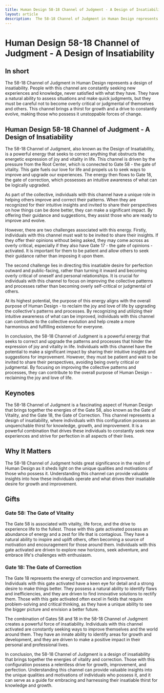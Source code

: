 ```yaml
---
title: Human Design 58-18 Channel of Judgment - A Design of Insatiability
layout: article
description:  The 58-18 Channel of Judgment in Human Design represents a design of insatiability. People with this channel are constantly seeking new experiences and knowledge, never satisfied with what they have. They have a natural ability to assess situations and make quick judgments, but they must be careful not to become overly critical or judgmental of themselves and others. This channel brings a thirst for growth and a drive to constantly evolve, making those who possess it unstoppable forces of change.
---
```

# Human Design 58-18 Channel of Judgment - A Design of Insatiability
## In short
 The 58-18 Channel of Judgment in Human Design represents a design of insatiability. People with this channel are constantly seeking new experiences and knowledge, never satisfied with what they have. They have a natural ability to assess situations and make quick judgments, but they must be careful not to become overly critical or judgmental of themselves and others. This channel brings a thirst for growth and a drive to constantly evolve, making those who possess it unstoppable forces of change.

## Human Design 58-18 Channel of Judgment - A Design of Insatiability
The 58-18 Channel of Judgment, also known as the Design of Insatiability, is a powerful energy that seeks to correct anything that obstructs the energetic expression of joy and vitality in life. This channel is driven by the pressure from the Root Center, which is connected to Gate 58 - the gate of vitality. This gate fuels our love for life and propels us to seek ways to improve and upgrade our experiences. The energy then flows to Gate 18, the gate of correction, which possesses an intuitive awareness of what can be logically upgraded.

As part of the collective, individuals with this channel have a unique role in helping others improve and correct their patterns. When they are recognized for their intuitive insights and invited to share their perspectives on how things can be done better, they can make a significant impact. By offering their guidance and suggestions, they assist those who are ready to improve and evolve.

However, there are two challenges associated with this energy. Firstly, individuals with this channel must wait to be invited to share their insights. If they offer their opinions without being asked, they may come across as overly critical, especially if they also have Gate 17 - the gate of opinions - activated. It is important for them to be patient and allow others to seek their guidance rather than imposing it upon them.

The second challenge lies in directing this insatiable desire for perfection outward and public-facing, rather than turning it inward and becoming overly critical of oneself and personal relationships. It is crucial for individuals with this channel to focus on improving the collective patterns and processes rather than becoming overly self-critical or judgmental of others.

At its highest potential, the purpose of this energy aligns with the overall purpose of Human Design - to reclaim the joy and love of life by upgrading the collective's patterns and processes. By recognizing and utilizing their intuitive awareness of what can be improved, individuals with this channel can contribute to the collective evolution and help create a more harmonious and fulfilling existence for everyone.

In conclusion, the 58-18 Channel of Judgment is a powerful energy that seeks to correct and upgrade the patterns and processes that hinder the expression of joy and vitality in life. Individuals with this channel have the potential to make a significant impact by sharing their intuitive insights and suggestions for improvement. However, they must be patient and wait to be invited to share their perspectives, avoiding being overly critical or judgmental. By focusing on improving the collective patterns and processes, they can contribute to the overall purpose of Human Design - reclaiming the joy and love of life.
## Keynotes

The 58-18 Channel of Judgment is a fascinating aspect of Human Design that brings together the energies of the Gate 58, also known as the Gate of Vitality, and the Gate 18, the Gate of Correction. This channel represents a design of insatiability, where individuals with this configuration possess an unquenchable thirst for knowledge, growth, and improvement. It is a powerful combination that drives these individuals to constantly seek new experiences and strive for perfection in all aspects of their lives.

## Why It Matters

The 58-18 Channel of Judgment holds great significance in the realm of Human Design as it sheds light on the unique qualities and motivations of those who possess it. Understanding this channel can provide valuable insights into how these individuals operate and what drives their insatiable desire for growth and improvement.

## Gifts

### Gate 58: The Gate of Vitality

The Gate 58 is associated with vitality, life force, and the drive to experience life to the fullest. Those with this gate activated possess an abundance of energy and a zest for life that is contagious. They have a natural ability to inspire and uplift others, often becoming a source of motivation and encouragement for those around them. Individuals with this gate activated are driven to explore new horizons, seek adventure, and embrace life's challenges with enthusiasm.

### Gate 18: The Gate of Correction

The Gate 18 represents the energy of correction and improvement. Individuals with this gate activated have a keen eye for detail and a strong desire to make things better. They possess a natural ability to identify flaws and inefficiencies, and they are driven to find innovative solutions to rectify them. Those with this gate activated often excel in fields that require problem-solving and critical thinking, as they have a unique ability to see the bigger picture and envision a better future.

The combination of Gates 58 and 18 in the 58-18 Channel of Judgment creates a powerful force of insatiability. Individuals with this channel activated are constantly seeking ways to improve themselves and the world around them. They have an innate ability to identify areas for growth and development, and they are driven to make a positive impact in their personal and professional lives.

In conclusion, the 58-18 Channel of Judgment is a design of insatiability that brings together the energies of vitality and correction. Those with this configuration possess a relentless drive for growth, improvement, and perfection. Understanding this channel can provide valuable insights into the unique qualities and motivations of individuals who possess it, and it can serve as a guide for embracing and harnessing their insatiable thirst for knowledge and growth.